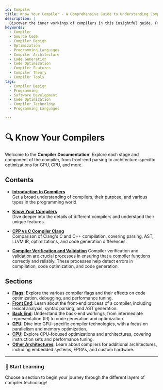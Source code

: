 ```yaml
---
id: Compiler
title: Know Your Compiler - A Comprehensive Guide to Understanding Compilers and Their Features
description: |
  Discover the inner workings of compilers in this insightful guide. From basic concepts to advanced features, learn how compilers transform source code into executable programs, optimize code, and handle different programming languages. Ideal for both beginners and experienced programmers looking to deepen their understanding of compiler technology.
keywords:
  - Compiler
  - Source Code
  - Compiler Design
  - Optimization
  - Programming Languages
  - Compiler Architecture
  - Code Generation
  - Code Optimization
  - Compiler Features
  - Compiler Theory
  - Compiler Tools
tags:
  - Compiler Design
  - Programming
  - Software Development
  - Code Optimization
  - Compiler Technology
  - Programming Languages

---
```

# 🔍 Know Your Compilers

Welcome to the **Compiler Documentation**! Explore each stage and component of the compiler, from front-end parsing to architecture-specific optimizations for GPU, CPU, and more.

## Contents

- **[Introduction to Compilers](intro.md)**  
  Get a broad understanding of compilers, their purpose, and various types in the programming world.

- **[Know Your Compilers](Know_Your_Compilers.md)**  
  Dive deeper into the details of different compilers and understand their unique features.


- **[CPP vs C Compiler Clang ](./clang-c-vs-cpp-compilation.md)**  
Comparison of Clang's C and C++ compilation, covering parsing, AST, LLVM IR, optimizations, and code generation differences.

- **[Compiler Verification and Validation](./Verification_Vs_Validation.md)**
Compiler verification and validation are crucial processes in ensuring that a compiler functions correctly and reliably. These processes help detect errors in compilation, code optimization, and code generation.


## Sections

- **[Flags](flag/index.md)**: Explore the various compiler flags and their effects on code optimization, debugging, and performance tuning.
- **[Front End](front_end/index.md)**: Learn about the front-end process of a compiler, including lexical analysis, syntax parsing, and AST generation.
- **[Back End](back_end/index.md)**: Understand the back-end workings, from intermediate representation (IR) to code generation and optimization.
- **[GPU](GPU/index.md)**: Dive into GPU-specific compiler technologies, with a focus on parallelism and memory optimization.
- **[CPU](CPU/index.md)**: Explore CPU-focused optimizations and architectures, covering instruction sets and performance tuning.
- **[Other Architectures](other_arch/index.md)**: Learn about compilers for additional architectures, including embedded systems, FPGAs, and custom hardware.

---

### 🚀 Start Learning
Choose a section to begin your journey through the different layers of compiler technology!
